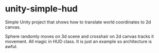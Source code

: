 # unity-simple-hud
Simple Unity project that shows how to translate  world coordinates to 2d canvas.

Sphere randomly moves on 3d scene and crosshair on 2d canvas tracks it movement.
All magic in HUD class. It is just an example so architecture is awful.
